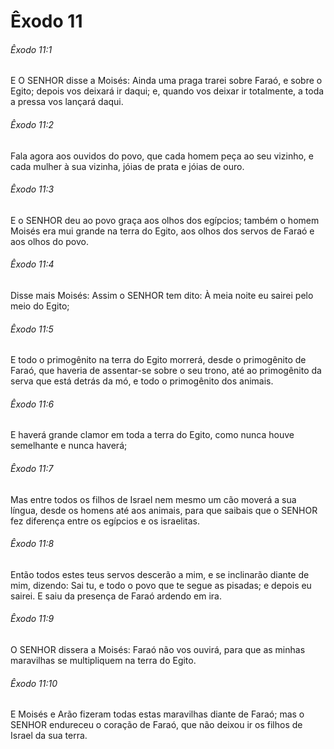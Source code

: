 # Êxodo 11

###### Êxodo 11:1

E O SENHOR disse a Moisés: Ainda uma praga trarei sobre Faraó, e sobre o Egito; depois vos deixará ir daqui; e, quando vos deixar ir totalmente, a toda a pressa vos lançará daqui.

###### Êxodo 11:2

Fala agora aos ouvidos do povo, que cada homem peça ao seu vizinho, e cada mulher à sua vizinha, jóias de prata e jóias de ouro.

###### Êxodo 11:3

E o SENHOR deu ao povo graça aos olhos dos egípcios; também o homem Moisés era mui grande na terra do Egito, aos olhos dos servos de Faraó e aos olhos do povo.

###### Êxodo 11:4

Disse mais Moisés: Assim o SENHOR tem dito: À meia noite eu sairei pelo meio do Egito;

###### Êxodo 11:5

E todo o primogênito na terra do Egito morrerá, desde o primogênito de Faraó, que haveria de assentar-se sobre o seu trono, até ao primogênito da serva que está detrás da mó, e todo o primogênito dos animais.

###### Êxodo 11:6

E haverá grande clamor em toda a terra do Egito, como nunca houve semelhante e nunca haverá;

###### Êxodo 11:7

Mas entre todos os filhos de Israel nem mesmo um cão moverá a sua língua, desde os homens até aos animais, para que saibais que o SENHOR fez diferença entre os egípcios e os israelitas.

###### Êxodo 11:8

Então todos estes teus servos descerão a mim, e se inclinarão diante de mim, dizendo: Sai tu, e todo o povo que te segue as pisadas; e depois eu sairei. E saiu da presença de Faraó ardendo em ira.

###### Êxodo 11:9

O SENHOR dissera a Moisés: Faraó não vos ouvirá, para que as minhas maravilhas se multipliquem na terra do Egito.

###### Êxodo 11:10

E Moisés e Arão fizeram todas estas maravilhas diante de Faraó; mas o SENHOR endureceu o coração de Faraó, que não deixou ir os filhos de Israel da sua terra.

